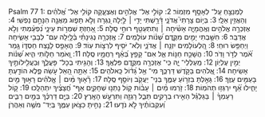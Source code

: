 Psalm 77
1: לַמְנַצֵּ֥חַ עַֽל־ לְאָסָ֥ף מִזְמֽוֹר׃
2: קוֹלִ֣י אֶל־ אֱלֹהִ֣ים וְאֶצְעָ֑קָה קוֹלִ֥י אֶל־ אֱ֝לֹהִ֗ים וְהַאֲזִ֥ין אֵלָֽי׃
3: בְּי֥וֹם צָרָתִי֮ אֲדֹנָ֪י דָּ֫רָ֥שְׁתִּי יָדִ֤י ׀ לַ֣יְלָה נִ֭גְּרָה וְלֹ֣א תָפ֑וּג מֵאֲנָ֖ה הִנָּחֵ֣ם נַפְשִֽׁי׃
4: אֶזְכְּרָ֣ה אֱלֹהִ֣ים וְאֶֽהֱמָיָ֑ה אָשִׂ֓יחָה ׀ וְתִתְעַטֵּ֖ף רוּחִ֣י סֶֽלָה׃
5: אָ֭חַזְתָּ שְׁמֻר֣וֹת עֵינָ֑י נִ֝פְעַ֗מְתִּי וְלֹ֣א אֲדַבֵּֽר׃
6: חִשַּׁ֣בְתִּי יָמִ֣ים מִקֶּ֑דֶם שְׁ֝נ֗וֹת עוֹלָמִֽים׃
7: אֶֽזְכְּרָ֥ה נְגִינָתִ֗י בַּ֫לָּ֥יְלָה עִם־ לְבָבִ֥י אָשִׂ֑יחָה וַיְחַפֵּ֥שׂ רוּחִֽי׃
8: הַֽ֭לְעוֹלָמִים יִזְנַ֥ח ׀ אֲדֹנָ֑י וְלֹֽא־ יֹסִ֖יף לִרְצ֣וֹת עֽוֹד׃
9: הֶאָפֵ֣ס לָנֶ֣צַח חַסְדּ֑וֹ גָּ֥מַר אֹ֝֗מֶר לְדֹ֣ר וָדֹֽר׃
10: הֲשָׁכַ֣ח חַנּ֣וֹת אֵ֑ל אִם־ קָפַ֥ץ בְּ֝אַ֗ף רַחֲמָ֥יו סֶֽלָה׃
11: וָ֭אֹמַר חַלּ֣וֹתִי הִ֑יא שְׁ֝נ֗וֹת יְמִ֣ין עֶלְיֽוֹן׃
12: מַֽעַלְלֵי־ יָ֑הּ כִּֽי־ אֶזְכְּרָ֖ה מִקֶּ֣דֶם פִּלְאֶֽךָ׃
13: וְהָגִ֥יתִי בְכָל־ פָּעֳלֶ֑ךָ וּֽבַעֲלִ֖ילוֹתֶ֣יךָ אָשִֽׂיחָה׃
14: אֱ֭לֹהִים בַּקֹּ֣דֶשׁ דַּרְכֶּ֑ךָ מִי־ אֵ֥ל גָּ֝ד֗וֹל כֵּֽאלֹהִֽים׃
15: אַתָּ֣ה הָ֭אֵל עֹ֣שֵׂה פֶ֑לֶא הוֹדַ֖עְתָּ בָעַמִּ֣ים עֻזֶּֽךָ׃
16: גָּאַ֣לְתָּ בִּזְר֣וֹעַ עַמֶּ֑ךָ בְּנֵי־ יַעֲקֹ֖ב וְיוֹסֵ֣ף סֶֽלָה׃
17: רָ֘א֤וּךָ מַּ֨יִם ׀ אֱֽלֹהִ֗ים רָא֣וּךָ מַּ֣יִם יָחִ֑ילוּ אַ֝֗ף יִרְגְּז֥וּ תְהֹמֽוֹת׃
18: זֹ֤רְמוּ מַ֨יִם ׀ עָב֗וֹת ק֭וֹל נָתְנ֣וּ שְׁחָקִ֑ים אַף־ חֲ֝צָצֶ֗יךָ יִתְהַלָּֽכוּ׃
19: ק֤וֹל רַעַמְךָ֨ ׀ בַּגַּלְגַּ֗ל הֵאִ֣ירוּ בְרָקִ֣ים תֵּבֵ֑ל רָגְזָ֖ה וַתִּרְעַ֣שׁ הָאָֽרֶץ׃
20: בַּיָּ֤ם דַּרְכֶּ֗ךָ בְּמַ֣יִם רַבִּ֑ים וְ֝עִקְּבוֹתֶ֗יךָ לֹ֣א נֹדָֽעוּ׃
21: נָחִ֣יתָ כַצֹּ֣אן עַמֶּ֑ךָ בְּֽיַד־ מֹשֶׁ֥ה וְאַהֲרֹֽן׃